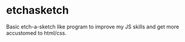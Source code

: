 # etchasketch
Basic etch-a-sketch like program to improve my JS skills and get more accustomed to html/css.
